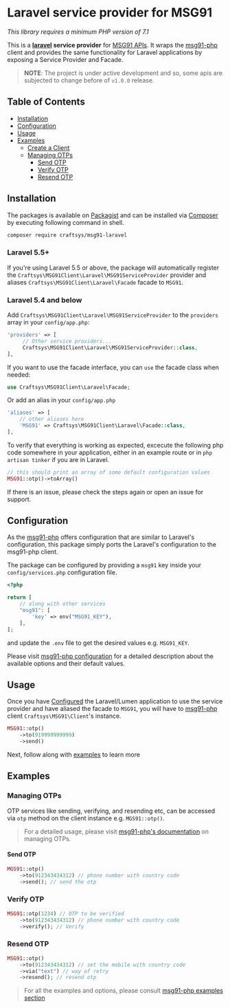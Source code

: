 # Laravel service provider for MSG91

_This library requires a minimum PHP version of 7.1_

This is a **[laravel](https://laravel.com) service provider** for [MSG91 APIs](https://docs.msg91.com/collection/msg91-api-integration/5/pages/139). It wraps the [msg91-php][client] client and provides the same functionality for Laravel applications by exposing a Service Provider and Facade.

> **NOTE**: The project is under active development and so, some apis are subjected to change before of `v1.0.0` release.

## Table of Contents

- [Installation](#installation)
- [Configuration](#configuration)
- [Usage](#usage)
- [Examples](#examples)
  - [Create a Client](#create-a-client)
  - [Managing OTPs](#managing-otps)
    - [Send OTP](#send-otp)
    - [Verify OTP](#verify-otp)
    - [Resend OTP](#resend-otp)

## Installation

The packages is available on [Packagist](https://packagist.org/packages/craftsys/msg91-laravel) and can be installed via [Composer](https://getcomposer.org/) by executing following command in shell.

```bash
composer require craftsys/msg91-laravel
```

### Laravel 5.5+

If you're using Laravel 5.5 or above, the package will automatically register the `Craftsys\MSG91Client\Laravel\MSG91ServiceProvider` provider and aliases `Craftsys\MSG91Client\Laravel\Facade` facade to `MSG91`.

### Laravel 5.4 and below

Add `Craftsys\MSG91Client\Laravel\MSG91ServiceProvider` to the `providers` array in your `config/app.php`:

```php
'providers' => [
	 // Other service providers...
	 Craftsys\MSG91Client\Laravel\MSG91ServiceProvider::class,
],
```

If you want to use the facade interface, you can `use` the facade class when needed:

```php
use Craftsys\MSG91Client\Laravel\Facade;
```

Or add an alias in your `config/app.php`

```php
'aliases' => [
	// other aliases here
	'MSG91' => Craftsys\MSG91Client\Laravel\Facade::class,
],
```

To verify that everything is working as expected, excecute the following php code somewhere in your application, either
in an example route or in `php artisan tinker` if you are in Laravel.

```php
// this should print an array of some default configuration values
MSG91::otp()->toArray()
```

If there is an issue, please check the steps again or open an issue for support.

## Configuration

As the [msg91-php][client] offers configuration that are similar to Laravel's configuration, this package simply ports the Laravel's configuration to the msg91-php client.

The package can be configured by providing a `msg91` key inside your `config/services.php` configuration file.

```php
<?php

return [
	// along with other services
	"msg91": [
		'key' => env("MSG91_KEY"),
	],
];
```

and update the `.env` file to get the desired values e.g. `MSG91_KEY`.

Please visit [msg91-php configuration][client-configuration] for a detailed description about the available options and their default values.

## Usage

Once you have [Configured](#configuration) the Laravel/Lumen application to use the service provider and have aliased the facade to `MSG91`, you will have to [msg91-php][client] client `Craftsys\MSG91\Client`'s instance.

```php
MSG91::otp()
	->to(919999999999)
	->send()
```

Next, follow along with [examples](#examples) to learn more

## Examples

### Managing OTPs

OTP services like sending, verifying, and resending etc, can be accessed via `otp` method on the client instance e.g. `MGS91::otp()`.

> For a detailed usage, please visit [msg91-php's documentation][client-managing-otps] on managing OTPs.

#### Send OTP

```php
MGS91::otp()
	->to(912343434312) // phone number with country code
	->send(); // send the otp
```

### Verify OTP

```php
MSG91::otp(1234) // OTP to be verified
	->to(912343434312) // phone number with country code
	->verify(); // Verify
```

### Resend OTP

```php
MSG91::otp()
	->to(912343434312) // set the mobile with country code
	->via("text") // way of retry
	->resend(); // resend otp
```

> For all the examples and options, please consult [msg91-php examples section][client-examples]

[client]: https://github.com/craftsys/msg91-php
[client-configuration]: https://github.com/craftsys/msg91-php#configuration
[client-examples]: https://github.com/craftsys/msg91-php#examples
[client-managing-otps]: https://github.com/craftsys/msg91-php#managing-otps
